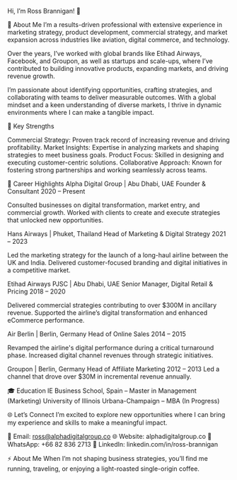 Hi, I’m Ross Brannigan! 👋

🚀 About Me
I’m a results-driven professional with extensive experience in marketing strategy, product development, commercial strategy, and market expansion across industries like aviation, digital commerce, and technology.

Over the years, I’ve worked with global brands like Etihad Airways, Facebook, and Groupon, as well as startups and scale-ups, where I’ve contributed to building innovative products, expanding markets, and driving revenue growth.

I’m passionate about identifying opportunities, crafting strategies, and collaborating with teams to deliver measurable outcomes. With a global mindset and a keen understanding of diverse markets, I thrive in dynamic environments where I can make a tangible impact.

🌟 Key Strengths

Commercial Strategy: Proven track record of increasing revenue and driving profitability.
Market Insights: Expertise in analyzing markets and shaping strategies to meet business goals.
Product Focus: Skilled in designing and executing customer-centric solutions.
Collaborative Approach: Known for fostering strong partnerships and working seamlessly across teams.

💼 Career Highlights
Alpha Digital Group | Abu Dhabi, UAE
Founder & Consultant
2020 – Present

Consulted businesses on digital transformation, market entry, and commercial growth.
Worked with clients to create and execute strategies that unlocked new opportunities.

Hans Airways | Phuket, Thailand
Head of Marketing & Digital Strategy
2021 – 2023

Led the marketing strategy for the launch of a long-haul airline between the UK and India.
Delivered customer-focused branding and digital initiatives in a competitive market.

Etihad Airways PJSC | Abu Dhabi, UAE
Senior Manager, Digital Retail & Pricing
2018 – 2020

Delivered commercial strategies contributing to over $300M in ancillary revenue.
Supported the airline’s digital transformation and enhanced eCommerce performance.

Air Berlin | Berlin, Germany
Head of Online Sales
2014 – 2015

Revamped the airline's digital performance during a critical turnaround phase.
Increased digital channel revenues through strategic initiatives.

Groupon | Berlin, Germany
Head of Affiliate Marketing
2012 – 2013
Led a channel that drove over $30M in incremental revenue annually.

🎓 Education
IE Business School, Spain – Master in Management (Marketing)
University of Illinois Urbana-Champaign – MBA (In Progress)

🌐 Let’s Connect
I’m excited to explore new opportunities where I can bring my experience and skills to make a meaningful impact.

📧 Email: ross@alphadigitalgroup.co
🌐 Website: alphadigitalgroup.co
📱 WhatsApp: +66 82 836 2713
💼 LinkedIn: linkedin.com/in/ross-brannigan

⚡ About Me
When I’m not shaping business strategies, you’ll find me running, traveling, or enjoying a light-roasted single-origin coffee.
